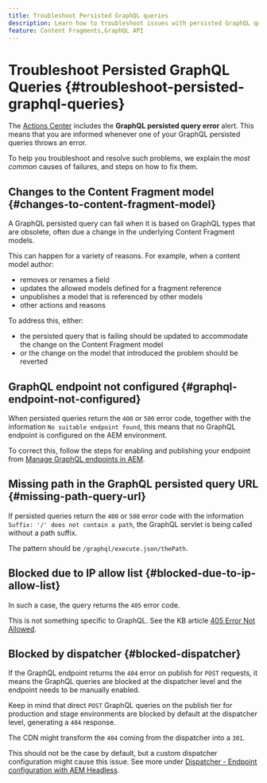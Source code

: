 ```yaml
---
title: Troubleshoot Persisted GraphQL queries
description: Learn how to troubleshoot issues with persisted GraphQL queries in Adobe Experience Manager as a Cloud Service. 
feature: Content Fragments,GraphQL API
---
```


# Troubleshoot Persisted GraphQL Queries {#troubleshoot-persisted-graphql-queries}

The [Actions Center](/help/operations/actions-center.md) includes the **GraphQL persisted query error** alert. This means that you are informed whenever one of your GraphQL persisted queries throws an error.

To help you troubleshoot and resolve such problems, we explain the *most common* causes of failures, and steps on how to fix them.

## Changes to the Content Fragment model {#changes-to-content-fragment-model}

A GraphQL persisted query can fail when it is based on GraphQL types that are obsolete, often due a change in the underlying Content Fragment models.

This can happen for a variety of reasons. For example, when a content model author:

* removes or renames a field
* updates the allowed models defined for a fragment reference
* unpublishes a model that is referenced by other models
* other actions and reasons

To address this, either:

* the persisted query that is failing should be updated to accommodate the change on the Content Fragment model 
* or the change on the model that introduced the problem should be reverted

## GraphQL endpoint not configured {#graphql-endpoint-not-configured}

When persisted queries return the `400` or `500` error code, together with the information `No suitable endpoint found`, this means that no GraphQL endpoint is configured on the AEM environment. 

To correct this, follow the steps for enabling and publishing your endpoint from [Manage GraphQL endpoints in AEM](/help/headless/graphql-api/graphql-endpoint.md).

## Missing path in the GraphQL persisted query URL {#missing-path-query-url}

If persisted queries return the `400` or `500` error code with the information `Suffix: '/' does not contain a path`, the GraphQL servlet is being called without a path suffix. 

The pattern should be `/graphql/execute.json/thePath`.

## Blocked due to IP allow list {#blocked-due-to-ip-allow-list}

In such a case, the query returns the `405` error code.

This is not something specific to GraphQL. See the KB article [405 Error Not Allowed](https://experienceleague.adobe.com/docs/experience-cloud-kcs/kbarticles/KA-20824.html).

## Blocked by dispatcher {#blocked-dispatcher}

If the GraphQL endpoint returns the `404` error on publish for `POST` requests, it means the GraphQL queries are blocked at the dispatcher level and the endpoint needs to be manually enabled.

Keep in mind that direct `POST` GraphQL queries on the publish tier for production and stage environments are blocked by default at the dispatcher level, generating a `404` response. 

The CDN might transform the `404` coming from the dispatcher into a `301`.

This should not be the case by default, but a custom dispatcher configuration might cause this issue. See more under [Dispatcher - Endpoint configuration with AEM Headless](/help/headless/deployment/dispatcher.md).
